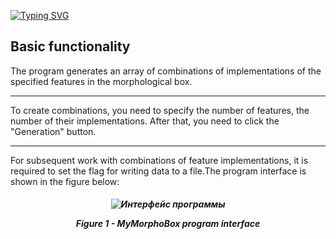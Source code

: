 [![Typing SVG](https://readme-typing-svg.herokuapp.com?size=30&color=22F723&vCenter=true&lines=MyMorphoBox)](https://git.io/typing-svg)

<h2>Basic functionality</h2>
<p>The program generates an array of combinations of implementations of the specified features in the morphological box.</p><hr/>
<p>To create combinations, you need to specify the number of features, the number of their implementations. After that, you need to click the "Generation" button.   </p><hr/>
<p>For subsequent work with combinations of feature implementations, it is required to set the flag for writing data to a file.The program interface is shown in the figure below:</p>

<h5 text align="center">  
  
![Интерфейс программы](https://user-images.githubusercontent.com/61243811/194870295-915001a8-4ed2-43a8-ba5d-2d3598ec4502.png "Интерфейс программы морфологического ящика") 

<p> Figure 1 - MyMorphoBox program interface </p>
  
</h5>

